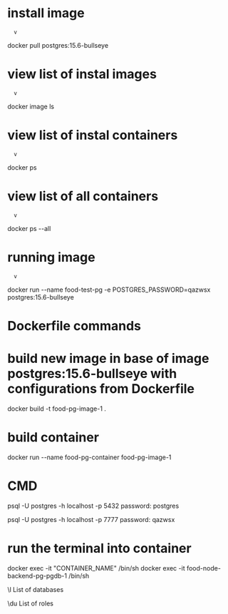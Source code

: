 # install image
      v
docker pull postgres:15.6-bullseye

# view list of instal images
      v
docker image ls

# view list of instal containers
      v
docker ps
# view list of all containers
      v
docker ps --all

# running image
      v
docker run --name food-test-pg -e POSTGRES_PASSWORD=qazwsx postgres:15.6-bullseye



# Dockerfile commands

# build new image in base of image postgres:15.6-bullseye with configurations from Dockerfile
docker build -t food-pg-image-1 .

# build container
docker run --name food-pg-container food-pg-image-1


# CMD

psql -U postgres -h localhost -p 5432
password: postgres

psql -U postgres -h localhost -p 7777
password: qazwsx



# run  the terminal into container

docker exec -it "CONTAINER_NAME" /bin/sh
docker exec -it food-node-backend-pg-pgdb-1 /bin/sh

\l List of databases

\du List of roles
